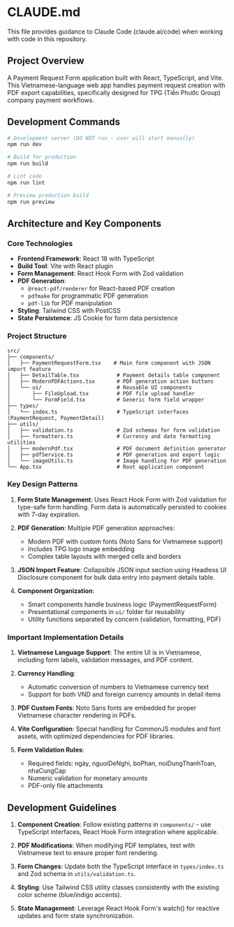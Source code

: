 # CLAUDE.md

This file provides guidance to Claude Code (claude.ai/code) when working with code in this repository.

## Project Overview
A Payment Request Form application built with React, TypeScript, and Vite. This Vietnamese-language web app handles payment request creation with PDF export capabilities, specifically designed for TPG (Tiến Phước Group) company payment workflows.

## Development Commands
```bash
# Development server (DO NOT run - user will start manually)
npm run dev

# Build for production
npm run build

# Lint code
npm run lint

# Preview production build
npm run preview
```

## Architecture and Key Components

### Core Technologies
- **Frontend Framework**: React 18 with TypeScript
- **Build Tool**: Vite with React plugin
- **Form Management**: React Hook Form with Zod validation
- **PDF Generation**: 
  - `@react-pdf/renderer` for React-based PDF creation
  - `pdfmake` for programmatic PDF generation
  - `pdf-lib` for PDF manipulation
- **Styling**: Tailwind CSS with PostCSS
- **State Persistence**: JS Cookie for form data persistence

### Project Structure
```
src/
├── components/
│   ├── PaymentRequestForm.tsx    # Main form component with JSON import feature
│   ├── DetailTable.tsx            # Payment details table component
│   ├── ModernPDFActions.tsx       # PDF generation action buttons
│   └── ui/                        # Reusable UI components
│       ├── FileUpload.tsx         # PDF file upload handler
│       └── FormField.tsx          # Generic form field wrapper
├── types/
│   └── index.ts                   # TypeScript interfaces (PaymentRequest, PaymentDetail)
├── utils/
│   ├── validation.ts              # Zod schemas for form validation
│   ├── formatters.ts              # Currency and date formatting utilities
│   ├── modernPdf.tsx              # PDF document definition generator
│   ├── pdfService.ts              # PDF generation and export logic
│   └── imageUtils.ts              # Image handling for PDF generation
└── App.tsx                        # Root application component
```

### Key Design Patterns

1. **Form State Management**: Uses React Hook Form with Zod validation for type-safe form handling. Form data is automatically persisted to cookies with 7-day expiration.

2. **PDF Generation**: Multiple PDF generation approaches:
   - Modern PDF with custom fonts (Noto Sans for Vietnamese support)
   - Includes TPG logo image embedding
   - Complex table layouts with merged cells and borders

3. **JSON Import Feature**: Collapsible JSON input section using Headless UI Disclosure component for bulk data entry into payment details table.

4. **Component Organization**: 
   - Smart components handle business logic (PaymentRequestForm)
   - Presentational components in `ui/` folder for reusability
   - Utility functions separated by concern (validation, formatting, PDF)

### Important Implementation Details

1. **Vietnamese Language Support**: The entire UI is in Vietnamese, including form labels, validation messages, and PDF content.

2. **Currency Handling**: 
   - Automatic conversion of numbers to Vietnamese currency text
   - Support for both VND and foreign currency amounts in detail items

3. **PDF Custom Fonts**: Noto Sans fonts are embedded for proper Vietnamese character rendering in PDFs.

4. **Vite Configuration**: Special handling for CommonJS modules and font assets, with optimized dependencies for PDF libraries.

5. **Form Validation Rules**:
   - Required fields: ngày, nguoiDeNghi, boPhan, noiDungThanhToan, nhaCungCap
   - Numeric validation for monetary amounts
   - PDF-only file attachments

## Development Guidelines

1. **Component Creation**: Follow existing patterns in `components/` - use TypeScript interfaces, React Hook Form integration where applicable.

2. **PDF Modifications**: When modifying PDF templates, test with Vietnamese text to ensure proper font rendering.

3. **Form Changes**: Update both the TypeScript interface in `types/index.ts` and Zod schema in `utils/validation.ts`.

4. **Styling**: Use Tailwind CSS utility classes consistently with the existing color scheme (blue/indigo accents).

5. **State Management**: Leverage React Hook Form's watch() for reactive updates and form state synchronization.